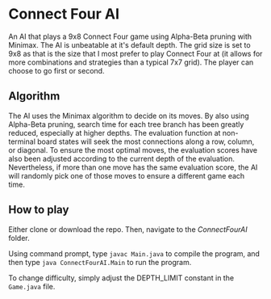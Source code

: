 # Connect Four AI
An AI that plays a 9x8 Connect Four game using Alpha-Beta pruning with Minimax. The AI is unbeatable at it's default depth. The grid size
is set to 9x8 as that is the size that I most prefer to play Connect Four at (it allows for more combinations and strategies
than a typical 7x7 grid).  The player can choose to go first or second. 

## Algorithm
The AI uses the Minimax algorithm to decide on its moves.  By also using Alpha-Beta pruning, search time for each tree branch 
has been greatly reduced, especially at higher depths.  The evaluation function at non-terminal board states will seek the most connections 
along a row, column, or diagonal.  To ensure the most optimal moves, the evaluation scores have also been adjusted according to the 
current depth of the evaluation.  Nevertheless, if more than one move has the same evaluation score, the AI will randomly pick one of those moves to
ensure a different game each time.

## How to play
Either clone or download the repo. Then, navigate to the *ConnectFourAI* folder.

Using command prompt, type `javac Main.java` to compile the program, and then type `java ConnectFourAI.Main` to run the program.  

To change difficulty, simply adjust the DEPTH_LIMIT constant in the `Game.java` file.


